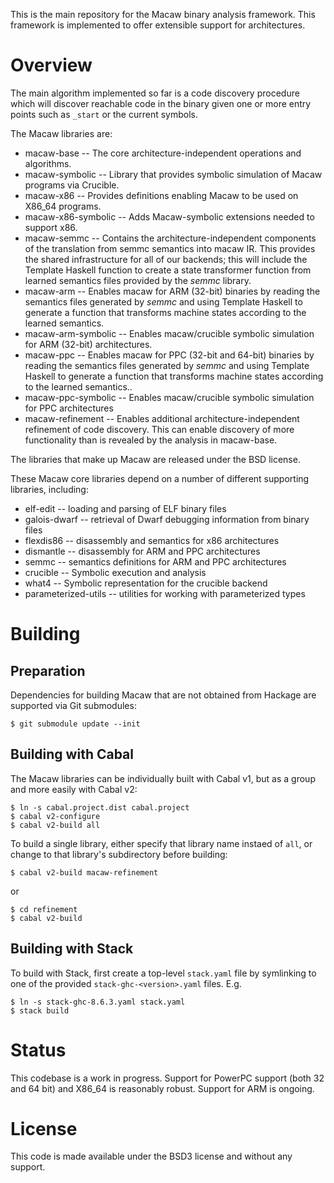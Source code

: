 This is the main repository for the Macaw binary analysis framework.
This framework is implemented to offer extensible support for
architectures.

# Overview

The main algorithm implemented so far is a code discovery procedure
which will discover reachable code in the binary given one or more
entry points such as `_start` or the current symbols.

The Macaw libraries are:

* macaw-base -- The core architecture-independent operations and
  algorithms.
* macaw-symbolic -- Library that provides symbolic simulation of Macaw
  programs via Crucible.
* macaw-x86 -- Provides definitions enabling Macaw to be used on
  X86_64 programs.
* macaw-x86-symbolic -- Adds Macaw-symbolic extensions needed to
  support x86.
* macaw-semmc -- Contains the architecture-independent components of
  the translation from semmc semantics into macaw IR.  This provides
  the shared infrastructure for all of our backends; this will include
  the Template Haskell function to create a state transformer function
  from learned semantics files provided by the _semmc_ library.
* macaw-arm -- Enables macaw for ARM (32-bit) binaries by reading the
  semantics files generated by _semmc_ and using Template Haskell to
  generate a function that transforms machine states according to the
  learned semantics.
* macaw-arm-symbolic -- Enables macaw/crucible symbolic simulation for
  ARM (32-bit) architectures.
* macaw-ppc -- Enables macaw for PPC (32-bit and 64-bit) binaries by reading the
  semantics files generated by _semmc_ and using Template Haskell to
  generate a function that transforms machine states according to the
  learned semantics..
* macaw-ppc-symbolic -- Enables macaw/crucible symbolic simulation for
  PPC architectures
* macaw-refinement -- Enables additional architecture-independent
  refinement of code discovery.  This can enable discovery of more
  functionality than is revealed by the analysis in macaw-base.

The libraries that make up Macaw are released under the BSD license.

These Macaw core libraries depend on a number of different supporting libraries, including:

* elf-edit -- loading and parsing of ELF binary files
* galois-dwarf -- retrieval of Dwarf debugging information from binary
  files
* flexdis86 -- disassembly and semantics for x86 architectures
* dismantle -- disassembly for ARM and PPC architectures
* semmc -- semantics definitions for ARM and PPC architectures
* crucible -- Symbolic execution and analysis
* what4 -- Symbolic representation for the crucible backend
* parameterized-utils -- utilities for working with parameterized types

# Building

## Preparation

Dependencies for building Macaw that are not obtained from Hackage are
supported via Git submodules:

    $ git submodule update --init


## Building with Cabal

The Macaw libraries can be individually built with Cabal v1, but as a
group and more easily with Cabal v2:

    $ ln -s cabal.project.dist cabal.project
    $ cabal v2-configure
    $ cabal v2-build all

To build a single library, either specify that library name instaed of
`all`, or change to that library's subdirectory before building:

    $ cabal v2-build macaw-refinement

 or

    $ cd refinement
    $ cabal v2-build

## Building with Stack

To build with Stack, first create a top-level `stack.yaml` file by
symlinking to one of the provided `stack-ghc-<version>.yaml`
files. E.g.

    $ ln -s stack-ghc-8.6.3.yaml stack.yaml
    $ stack build

# Status

This codebase is a work in progress.  Support for PowerPC support
(both 32 and 64 bit) and X86_64 is reasonably robust.  Support for ARM
is ongoing.

# License

This code is made available under the BSD3 license and without any support.
